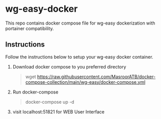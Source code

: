# wg-easy-docker

This repo contains docker compose file for wg-easy dockerization with portainer compatibility.


## Instructions 

Follow the instructions below to setup your wg-easy docker container.

 1. Download docker compose to you preferred directory
	 > wget https://raw.githubusercontent.com/MasroorATB/docker-compose-collection/main/wg-easy/docker-compose.yml

 2. Run docker-compose
	 > docker-compose up -d

 4. visit localhost:51821 for WEB User Interface

